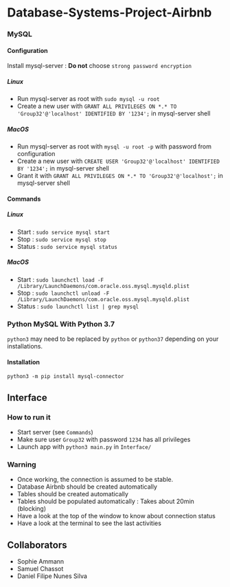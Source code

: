 # Database-Systems-Project-Airbnb

### MySQL
#### Configuration
Install mysql-server : **Do not** choose `strong password encryption`

##### Linux
- Run mysql-server as root with `sudo mysql -u root`
- Create a new user with `GRANT ALL PRIVILEGES ON *.* TO 'Group32'@'localhost' IDENTIFIED BY '1234';` in mysql-server shell

##### MacOS
- Run mysql-server as root with `mysql -u root -p` with password from configuration
- Create a new user with `CREATE USER 'Group32'@'localhost' IDENTIFIED BY '1234';` in mysql-server shell
- Grant it with `GRANT ALL PRIVILEGES ON *.* TO 'Group32'@'localhost';` in mysql-server shell

#### Commands
##### Linux
- Start : `sudo service mysql start`
- Stop : `sudo service mysql stop`
- Status : `sudo service mysql status`

##### MacOS
- Start : `sudo launchctl load -F /Library/LaunchDaemons/com.oracle.oss.mysql.mysqld.plist`
- Stop : `sudo launchctl unload -F /Library/LaunchDaemons/com.oracle.oss.mysql.mysqld.plist`
- Status : `sudo launchctl list | grep mysql`

### Python MySQL With Python 3.7
`python3` may need to be replaced by `python` or `python37` depending on your installations.
#### Installation
`python3 -m pip install mysql-connector`

## Interface
### How to run it
- Start server (see `Commands`)
- Make sure user `Group32` with password `1234` has all privileges
- Launch app with `python3 main.py` in `Interface/`

### Warning
- Once working, the connection is assumed to be stable.
- Database Airbnb should be created automatically
- Tables should be created automatically
- Tables should be populated automatically : Takes about 20min (blocking)
- Have a look at the top of the window to know about connection status
- Have a look at the terminal to see the last activities

## Collaborators
- Sophie Ammann
- Samuel Chassot
- Daniel Filipe Nunes Silva
